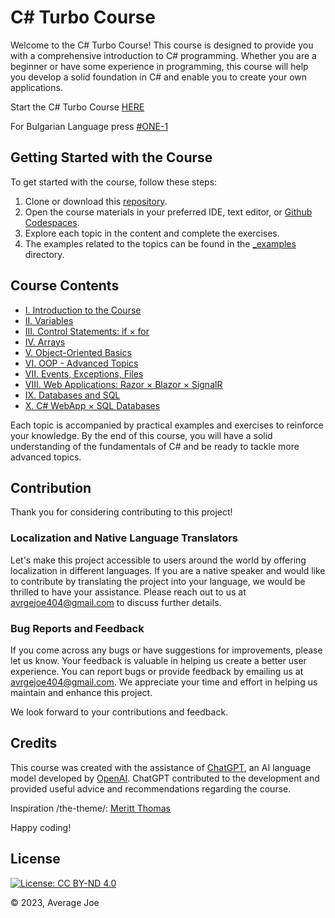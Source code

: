 # C# Turbo Course

Welcome to the C# Turbo Course! This course is designed to provide you with a comprehensive introduction to C# programming. Whether you are a beginner or have some experience in programming, this course will help you develop a solid foundation in C# and enable you to create your own applications.

Start the C# Turbo Course [HERE](https://404joe.github.io/csharp/)

For Bulgarian Language press [#ONE-1](https://github.com/404joe/csharp/tree/master/bg)

## Getting Started with the Course

To get started with the course, follow these steps:

1. Clone or download this [repository](https://github.com/404joe/csharp/archive/refs/heads/master.zip).
2. Open the course materials in your preferred IDE, text editor, or [Github Codespaces](https://github.com/codespaces).
3. Explore each topic in the content and complete the exercises.
4. The examples related to the topics can be found in the [_examples](https://github.com/404joe/csharp/tree/master/_examples) directory.

## Course Contents

- [I. Introduction to the Course](https://404joe.github.io/csharp/#I)
- [II. Variables](https://404joe.github.io/csharp/#II)
- [III. Control Statements: if × for](https://404joe.github.io/csharp/#III)
- [IV. Arrays](https://404joe.github.io/csharp/#IV)
- [V. Object-Oriented Basics](https://404joe.github.io/csharp/#V)
- [VI. OOP - Advanced Topics](https://404joe.github.io/csharp/#VI)
- [VII. Events, Exceptions, Files](https://404joe.github.io/csharp/#VII)
- [VIII. Web Applications: Razor × Blazor × SignalR](https://404joe.github.io/csharp/#VIII)
- [IX. Databases and SQL](https://404joe.github.io/csharp/#IX)
- [X. C# WebApp × SQL Databases](https://404joe.github.io/csharp/#X)

Each topic is accompanied by practical examples and exercises to reinforce your knowledge. By the end of this course, you will have a solid understanding of the fundamentals of C# and be ready to tackle more advanced topics.


## Contribution

Thank you for considering contributing to this project! 

### Localization and Native Language Translators
Let's make this project accessible to users around the world by offering localization in different languages. If you are a native speaker and would like to contribute by translating the project into your language, we would be thrilled to have your assistance. Please reach out to us at avrgejoe404@gmail.com to discuss further details.

### Bug Reports and Feedback
If you come across any bugs or have suggestions for improvements, please let us know. Your feedback is valuable in helping us create a better user experience. You can report bugs or provide feedback by emailing us at avrgejoe404@gmail.com. We appreciate your time and effort in helping us maintain and enhance this project.

We look forward to your contributions and feedback.

## Credits

This course was created with the assistance of [ChatGPT](https://chat.openai.com/), an AI language model developed by [OpenAI](https://openai.com/). ChatGPT contributed to the development and provided useful advice and recommendations regarding the course.

Inspiration /the-theme/: [Meritt Thomas](https://4kwallpapers.com/technology/windows-10-dark-blue-5k-8k-733.html)

Happy coding!

## License

[![License: CC BY-ND 4.0](https://img.shields.io/badge/License-CC%20BY--ND-lightgrey.svg)](https://creativecommons.org/licenses/by-nd/4.0/)

© 2023, Average Joe